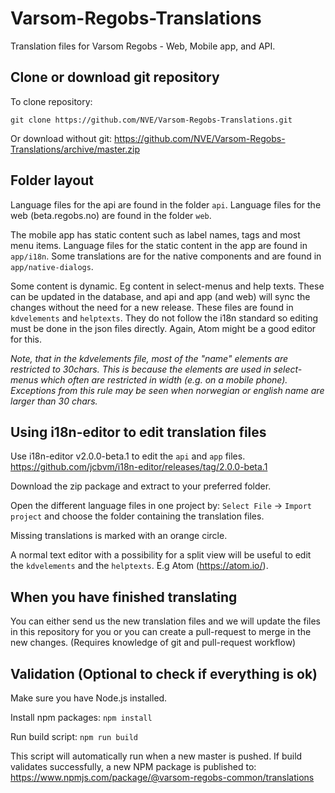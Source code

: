 # Varsom-Regobs-Translations
Translation files for Varsom Regobs - Web, Mobile app, and API.

## Clone or download git repository

To clone repository:

`git clone https://github.com/NVE/Varsom-Regobs-Translations.git`

Or download without git:
https://github.com/NVE/Varsom-Regobs-Translations/archive/master.zip


## Folder layout
Language files for the api are found in the folder `api`. Language files for the web (beta.regobs.no) are found in the folder `web`. 

The mobile app has static content such as label names, tags and most menu items. Language files for the static content in the app are found in `app/i18n`. Some translations are for the native components and are found in `app/native-dialogs`.

Some content is dynamic. Eg content in select-menus and help texts. These can be updated in the database, and api and app (and web) will sync the changes without the need for a new release. These files are found in `kdvelements` and `helptexts`. They do not follow the i18n standard so editing must be done in the json files directly. Again, Atom might be a good editor for this.

*Note, that in the kdvelements file, most of the "name" elements are restricted to 30chars. This is because the elements are used in select-menus which often are restricted in width (e.g. on a mobile phone). Exceptions from this rule may be seen when norwegian or english name are larger than 30 chars.*

## Using i18n-editor to edit translation files

Use i18n-editor v2.0.0-beta.1 to edit the `api` and `app` files.
https://github.com/jcbvm/i18n-editor/releases/tag/2.0.0-beta.1

Download the zip package and extract to your preferred folder.

Open the different language files in one project by: `Select File` -> `Import project` and choose the folder containing the translation files.

Missing translations is marked with an orange circle.

A normal text editor with a possibility for a split view will be useful to edit the `kdvelements` and the `helptexts`. E.g Atom (https://atom.io/).


## When you have finished translating
You can either send us the new translation files and we will update the files in this repository for you or you can create a pull-request to merge in the new changes. (Requires knowledge of git and pull-request workflow)


## Validation (Optional to check if everything is ok)
Make sure you have Node.js installed.

Install npm packages: `npm install`

Run build script: `npm run build`

This script will automatically run when a new master is pushed. If build validates successfully, a new NPM package is published to:
https://www.npmjs.com/package/@varsom-regobs-common/translations
